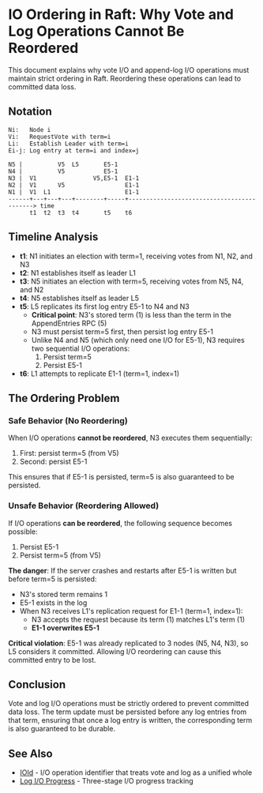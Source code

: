 # IO Ordering in Raft: Why Vote and Log Operations Cannot Be Reordered

This document explains why vote I/O and append-log I/O operations must maintain strict ordering in Raft. Reordering these operations can lead to committed data loss.


## Notation

```text
Ni:   Node i
Vi:   RequestVote with term=i
Li:   Establish Leader with term=i
Ei-j: Log entry at term=i and index=j

N5 |          V5  L5       E5-1
N4 |          V5           E5-1
N3 |  V1                V5,E5-1  E1-1
N2 |  V1      V5                 E1-1
N1 |  V1  L1                     E1-1
------+---+---+---+--------+-----+-------------------------------------------> time
      t1  t2  t3  t4       t5    t6
```


## Timeline Analysis

- **t1**: N1 initiates an election with term=1, receiving votes from N1, N2, and N3
- **t2**: N1 establishes itself as leader L1
- **t3**: N5 initiates an election with term=5, receiving votes from N5, N4, and N2
- **t4**: N5 establishes itself as leader L5
- **t5**: L5 replicates its first log entry E5-1 to N4 and N3
  - **Critical point**: N3's stored term (1) is less than the term in the AppendEntries RPC (5)
  - N3 must persist term=5 first, then persist log entry E5-1
  - Unlike N4 and N5 (which only need one I/O for E5-1), N3 requires two sequential I/O operations:
    1. Persist term=5
    2. Persist E5-1
- **t6**: L1 attempts to replicate E1-1 (term=1, index=1)


## The Ordering Problem


### Safe Behavior (No Reordering)

When I/O operations **cannot be reordered**, N3 executes them sequentially:
1. First: persist term=5 (from V5)
2. Second: persist E5-1

This ensures that if E5-1 is persisted, term=5 is also guaranteed to be persisted.


### Unsafe Behavior (Reordering Allowed)

If I/O operations **can be reordered**, the following sequence becomes possible:
1. Persist E5-1
2. Persist term=5 (from V5)

**The danger**: If the server crashes and restarts after E5-1 is written but before term=5 is persisted:
- N3's stored term remains 1
- E5-1 exists in the log
- When N3 receives L1's replication request for E1-1 (term=1, index=1):
  - N3 accepts the request because its term (1) matches L1's term (1)
  - **E1-1 overwrites E5-1**

**Critical violation**: E5-1 was already replicated to 3 nodes (N5, N4, N3), so L5 considers it committed. Allowing I/O reordering can cause this committed entry to be lost.


## Conclusion

Vote and log I/O operations must be strictly ordered to prevent committed data
loss.
The term update must be persisted before any log entries from that term,
ensuring that once a log entry is written, the corresponding term is also
guaranteed to be durable.

## See Also

- [IOId](crate::docs::data::io_id) - I/O operation identifier that treats vote and log as a unified whole
- [Log I/O Progress](crate::docs::data::log_io_progress) - Three-stage I/O progress tracking
